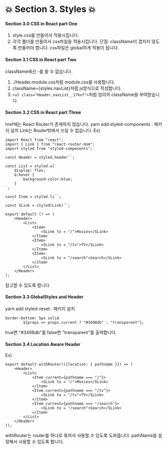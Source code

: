 # :collision: Section 3. Styles :collision:


#### Section 3.0 CSS in React part One 

1. style.css를 만들어서 적용시킵니다.
2. 각각 폴더를 만들어서 css파일을 적용시킵니다.
단점: className이 겹치지 않도록 만들어야 합니다.
css파일은 global하게 적용이 됩니다.


#### Section 3.1 CSS in React part Two

className에선 -를 쓸 수 없습니다.
1. ./Header.module.css처럼 module.css를 사용합니다.
2. className={styles.navList}처럼 js방식으로 작성합니다.
3. ```<ul class="Header_navList__17kvf">```처럼 임의의 className을 부여받습니다.


#### Section 3.2 CSS in React part Three

href에는 React Router가 존재하지 않습니다.
yarn add styled-components : 패키지 설치
Link는 Router밖에서 쓰일 수 없습니다.
Ex)
```
import React from "react";
import { Link } from "react-router-dom";
import styled from "styled-components";

const Header = styled.header``;

const List = styled.ul`
    display: flex;
    &:hover {
        background-color:blue;
    }
`;

const Item = styled.li``;

const SLink = styled(Link)``;

export default () => (  
    <Header>
        <List>
            <Item>
                <SLink to = "/">Movies</SLink>
            </Item>
            <Item>
                <SLink to = "/tv">TV</SLink>
            </Item>
            <Item>
                <SLink to = "/search">Search</SLink>
            </Item>
        </List>
    </Header>
);
```
참고할 수 있도록 합니다.


#### Section 3.3 GlobalStyles and Header

yarn add styled-reset : 패키지 설치
```
border-bottom: 5px solid 
        ${props => props.current ? "#3498db" : "transparent"};
```
true면 "#3498db"를 false면 "transparent"를 출력합니다.


#### Section 3.4 Location Aware Header
Ex)
```
export default withRouter(({location: { pathname }}) => (  
    <Header>
        <List>
            <Item current={pathname === "/"}>
                <SLink to = "/">Movies</SLink>
            </Item>
            <Item current={pathname === "/tv"}>
                <SLink to = "/tv">TV</SLink>
            </Item>
            <Item current={pathname === "/search"}>
                <SLink to = "/search">Search</SLink>
            </Item>
        </List>
    </Header>
));
```
withRouter는 router를 하나로 묶어서 사용할 수 있도록 도와줍니다.
pathName을 설정해서 사용할 수 있도록 합니다.